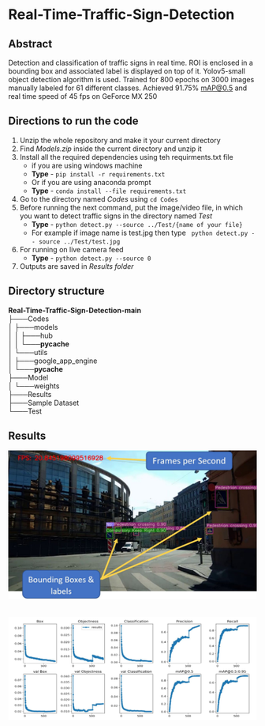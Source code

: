 # Real-Time-Traffic-Sign-Detection

## Abstract

Detection and classification of traffic signs in real time. ROI is enclosed in a bounding box and associated label is displayed on top of it. Yolov5-small object detection algorithm is used. Trained for 800 epochs on 3000 images manually labeled for 61 different classes. Achieved 91.75% mAP@0.5 and real time speed of 45 fps on GeForce MX 250

## Directions to run the code
1. Unzip the whole repository and make it your current directory
2. Find *Models.zip* inside the current directory and unzip it 
3. Install all the required dependencies using teh requirments.txt file
    * if you are using windows machine
    * **Type** - `pip install -r requirements.txt`
    * Or if you are using anaconda prompt
    * **Type** - `conda install --file requirements.txt`
4. Go to the directory named *Codes* using `cd Codes`
5. Before running the next command, put the image/video file, in which you want to detect traffic signs  in the directory named *Test*
    * **Type** - `python detect.py --source ../Test/{name of your file}`
    * For example if image name is test.jpg then type ` python detect.py -- source ../Test/test.jpg`
6. For running on live camera feed 
    * **Type** - `python detect.py --source 0`
7. Outputs are saved in *Results folder*

## Directory structure
**Real-Time-Traffic-Sign-Detection-main**\
├───Codes\
│ ├───models\
│ │ ├───hub\
│ │ └───__pycache__\
│ └───utils\
│ ├───google_app_engine\
│ └───__pycache__\
├───Model\
│ └───weights\
├───Results\
├───Sample Dataset\
└───Test

## Results
![Result](https://github.com/Kartik-Aggarwal/Real-Time-Traffic-Sign-Detection/blob/main/readme_images/2.PNG)
<br>
<br>
<br>
![Plots](https://github.com/Kartik-Aggarwal/Real-Time-Traffic-Sign-Detection/blob/main/readme_images/1.PNG)
